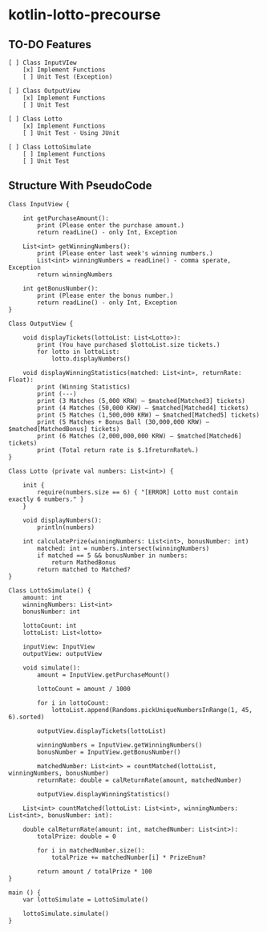 # kotlin-lotto-precourse

## TO-DO Features
	[ ] Class InputVIew
		[x] Implement Functions
		[ ] Unit Test (Exception)
	
	[ ] Class OutputView
		[x] Implement Functions
		[ ] Unit Test

	[ ] Class Lotto
		[x] Implement Functions
		[ ] Unit Test - Using JUnit
	
	[ ] Class LottoSimulate
		[ ] Implement Functions
		[ ] Unit Test

## Structure With PseudoCode

	Class InputView {

		int getPurchaseAmount():
			print (Please enter the purchase amount.)
			return readLine() - only Int, Exception

		List<int> getWinningNumbers():
			print (Please enter last week's winning numbers.)
			List<int> winningNumbers = readLine() - comma sperate, Exception
			return winningNumbers

		int getBonusNumber():
			print (Please enter the bonus number.)
			return readLine() - only Int, Exception
	}

	Class OutputView {

		void displayTickets(lottoList: List<Lotto>):
			print (You have purchased $lottoList.size tickets.)
			for lotto in lottoList:
				lotto.displayNumbers()
		
		void displayWinningStatistics(matched: List<int>, returnRate: Float):
			print (Winning Statistics)
			print (---)
			print (3 Matches (5,000 KRW) – $matched[Matched3] tickets)
			print (4 Matches (50,000 KRW) – $matched[Matched4] tickets)
			print (5 Matches (1,500,000 KRW) – $matched[Matched5] tickets)
			print (5 Matches + Bonus Ball (30,000,000 KRW) – $matched[MatchedBonus] tickets)
			print (6 Matches (2,000,000,000 KRW) – $matched[Matched6] tickets)
			print (Total return rate is $.1freturnRate%.)
	}

	Class Lotto (private val numbers: List<int>) {

		init {
			require(numbers.size == 6) { "[ERROR] Lotto must contain exactly 6 numbers." }
		}

		void displayNumbers():
			println(numbers)

		int calculatePrize(winningNumbers: List<int>, bonusNumber: int)
			matched: int = numbers.intersect(winningNumbers)
			if matched == 5 && bonusNumber in numbers:
				return MathedBonus
			return matched to Matched?
	}

	Class LottoSimulate() {
		amount: int
		winningNumbers: List<int>
		bonusNumber: int

		lottoCount: int
		lottoList: List<lotto>

		inputView: InputView
		outputView: outputView

		void simulate():
			amount = InputView.getPurchaseMount()

			lottoCount = amount / 1000

			for i in lottoCount:
				lottoList.append(Randoms.pickUniqueNumbersInRange(1, 45, 6).sorted)

			outputView.displayTickets(lottoList)

			winningNumbers = InputView.getWinningNumbers()
			bonusNumber = InputView.getBonusNumber()

			matchedNumber: List<int> = countMatched(lottoList, winningNumbers, bonusNumber)
			returnRate: double = calReturnRate(amount, matchedNumber)

			outputView.displayWinningStatistics()

		List<int> countMatched(lottoList: List<int>, winningNumbers: List<int>, bonusNumber: int):
		
		double calReturnRate(amount: int, matchedNumber: List<int>):
			totalPrize: double = 0

			for i in matchedNumber.size():
				totalPrize += matchedNumber[i] * PrizeEnum?

			return amount / totalPrize * 100
	}

	main () {
		var lottoSimulate = LottoSimulate()
		
		lottoSimulate.simulate()
	}